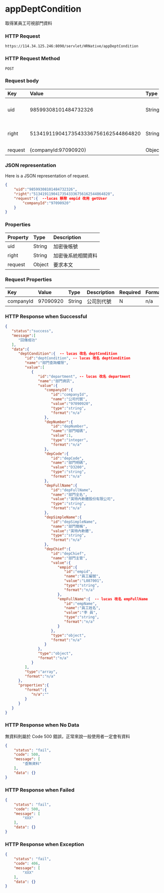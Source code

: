 # appDeptCondition
取得某員工可視部門資料

### HTTP Request
```
https://114.34.125.246:8090/servlet/HRNative/appDeptCondition
```

### HTTP Request Method
```
POST
```

### Request body
| Key | Value | Type | Description |
|:----------|:-------------|:-----|:------------|
| uid | 98599308101484732326 | String | 需透過appLogin取得
| right | 51341911904173543336756162544864820 | String | 需透過appLogin取得 |
| request | {companyId:97090920} | Object | 查詢條件

### JSON representation
Here is a JSON representation of request.
```json
{
    "uid":"98599308101484732326",
    "right":"51341911904173543336756162544864820",
    "request":{  --lucas 移除 empid 改用 getUser
        "companyId":"97090920"
    }
}
```

### Properties
| Property | Type | Description |
|:---------|:-----|:------------|
| uid   | String | 加密後帳號 |
| right | String | 加密後系統相關資料 |
| request | Object | 要求本文 |

### Request Properties
| Key | Value | Type | Description | Required | Format |
|:----------|:-------------|:-----|:------------|:------------|:------------|
| companyId | 97090920 | String | 公司別代號 | N | n/a |

### HTTP Response when Successful
```json
{
   "status":"success",
   "message":[
      "回傳成功"
   ],
   "data":{
      "deptCondition":{  -- lucas 改名 deptCondition
         "id":"deptCondition", -- lucas 改名 deptCondition
         "name":"部門查詢權限",
         "value":[
            {
               "id":"department", -- lucas 改名 department
               "name":"部門資訊",
               "value":{
                  "companyId":{
                     "id":"companyId",
                     "name":"公司代號",
                     "value":"97090920",
                     "type":"string",
                     "format":"n/a"
                  },
                  "depNumber":{
                     "id":"depNumber",
                     "name":"部門暗碼",
                     "value":1,
                     "type":"integer",
                     "format":"n/a"
                  },
                  "depCode":{
                     "id":"depCode",
                     "name":"部門明碼",
                     "value":"D3200",
                     "type":"string",
                     "format":"n/a"
                  },
                  "depFullName":{
                     "id":"depFullName",
                     "name":"部門全名",
                     "value":"英特內軟體股份有限公司",
                     "type":"string",
                     "format":"n/a"
                  },
                  "depSimpleName":{
                     "id":"depSimpleName",
                     "name":"部門簡稱",
                     "value":"英特內軟體",
                     "type":"string",
                     "format":"n/a"
                  },
                  "depChief":{
                     "id":"depChief",
                     "name":"部門主管",
                     "value":{
                        "empid":{
                           "id":"empid",
                           "name":"員工編號",
                           "value":"L087001",
                           "type":"string",
                           "format":"n/a"
                        },
                        "empFullName":{  -- lucas 改名 empFullName
                           "id":"empName",
                           "name":"員工姓名",
                           "value":"李 員",
                           "type":"string",
                           "format":"n/a"
                        }
                     },
                     "type":"object",
                     "format":"n/a"
                  }
               },
               "type":"object",
               "format":"n/a"
            }
         ],
         "type":"array",
         "format":"n/a"
      },
      "properties":{
         "format":{
            "n/a":""
         }
      }
   }
}
```

### HTTP Response when No Data 
無資料則屬於 Code 500 錯誤，正常來說一般使用者一定會有資料
```json
{
    "status": "fail",
    "code": 500,
    "message": [
        "查無資料"
    ],
    "data": {}
}
```

### HTTP Response when Failed
```json
{
    "status": "fail",
    "code": 500,
    "message": [
        "XXX"
    ],
    "data": {}
}
```

### HTTP Response when Exception
```json
{
    "status": "fail",
    "code": 406,
    "message": [
        "XXX"
    ],
    "data": {}
}
```
